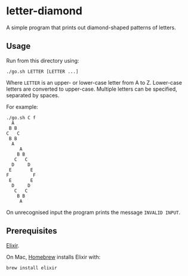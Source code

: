 # letter-diamond

A simple program that prints out diamond-shaped patterns of letters.

## Usage

Run from this directory using:

    ./go.sh LETTER [LETTER ...]

Where `LETTER` is an upper- or lower-case letter from A to Z. Lower-case letters
are converted to upper-case. Multiple letters can be specified, separated by spaces.

For example:

    ./go.sh C f
      A
     B B
    C   C
     B B
      A
         A
        B B
       C   C
      D     D
     E       E
    F         F
     E       E
      D     D
       C   C
        B B
         A

On unrecognised input the program prints the message `INVALID INPUT`.
  
## Prerequisites

[Elixir](http://elixir-lang.org/).

On Mac, [Homebrew](http://brew.sh/) installs Elixir with:
 
    brew install elixir

